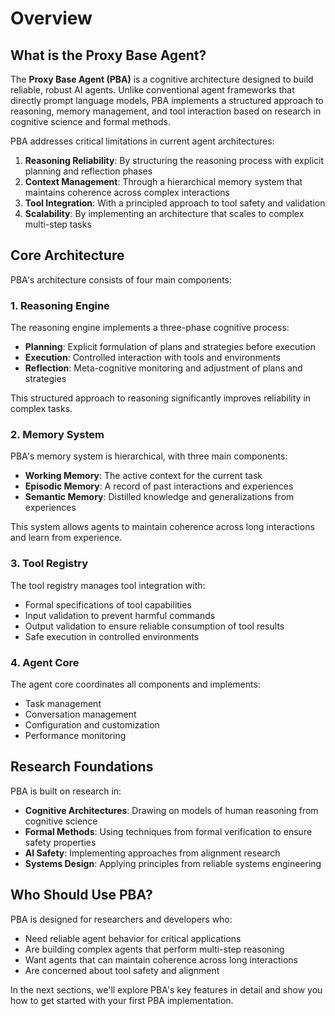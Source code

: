 # Overview

## What is the Proxy Base Agent?

The **Proxy Base Agent (PBA)** is a cognitive architecture designed to build reliable, robust AI agents. Unlike conventional agent frameworks that directly prompt language models, PBA implements a structured approach to reasoning, memory management, and tool interaction based on research in cognitive science and formal methods.

PBA addresses critical limitations in current agent architectures:

1. **Reasoning Reliability**: By structuring the reasoning process with explicit planning and reflection phases
2. **Context Management**: Through a hierarchical memory system that maintains coherence across complex interactions
3. **Tool Integration**: With a principled approach to tool safety and validation
4. **Scalability**: By implementing an architecture that scales to complex multi-step tasks

## Core Architecture

PBA's architecture consists of four main components:

### 1. Reasoning Engine

The reasoning engine implements a three-phase cognitive process:

- **Planning**: Explicit formulation of plans and strategies before execution
- **Execution**: Controlled interaction with tools and environments
- **Reflection**: Meta-cognitive monitoring and adjustment of plans and strategies

This structured approach to reasoning significantly improves reliability in complex tasks.

### 2. Memory System

PBA's memory system is hierarchical, with three main components:

- **Working Memory**: The active context for the current task
- **Episodic Memory**: A record of past interactions and experiences
- **Semantic Memory**: Distilled knowledge and generalizations from experiences

This system allows agents to maintain coherence across long interactions and learn from experience.

### 3. Tool Registry

The tool registry manages tool integration with:

- Formal specifications of tool capabilities
- Input validation to prevent harmful commands
- Output validation to ensure reliable consumption of tool results
- Safe execution in controlled environments

### 4. Agent Core

The agent core coordinates all components and implements:

- Task management
- Conversation management
- Configuration and customization
- Performance monitoring

## Research Foundations

PBA is built on research in:

- **Cognitive Architectures**: Drawing on models of human reasoning from cognitive science
- **Formal Methods**: Using techniques from formal verification to ensure safety properties
- **AI Safety**: Implementing approaches from alignment research
- **Systems Design**: Applying principles from reliable systems engineering

## Who Should Use PBA?

PBA is designed for researchers and developers who:

- Need reliable agent behavior for critical applications
- Are building complex agents that perform multi-step reasoning
- Want agents that can maintain coherence across long interactions
- Are concerned about tool safety and alignment

In the next sections, we'll explore PBA's key features in detail and show you how to get started with your first PBA implementation.